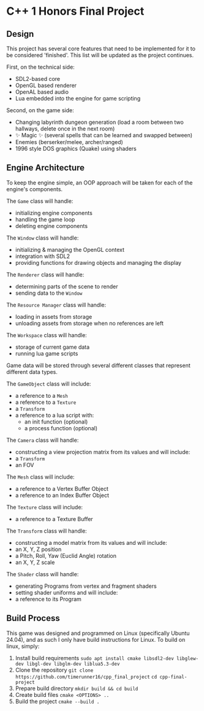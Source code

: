 # C++ 1 Honors Final Project
## Design
This project has several core features that need to be implemented for it to be considered 'finished'.
This list will be updated as the project continues.

First, on the technical side:
- SDL2-based core
- OpenGL based renderer
- OpenAL based audio
- Lua embedded into the engine for game scripting

Second, on the game side:
- Changing labyrinth dungeon generation (load a room between two hallways, delete once in the next room)
- ✨ Magic ✨ (several spells that can be learned and swapped between) 
- Enemies (berserker/melee, archer/ranged)
- 1996 style DOS graphics (Quake) using shaders

## Engine Architecture
To keep the engine simple, an OOP approach will be taken for each of the engine's components.

The `Game` class will handle: 
- initializing engine components
- handling the game loop
- deleting engine components

The `Window` class will handle:
- initializing & managing the OpenGL context
- integration with SDL2
- providing functions for drawing objects and managing the display

The `Renderer` class will handle:
- determining parts of the scene to render
- sending data to the `Window`

The `Resource Manager` class will handle:
- loading in assets from storage
- unloading assets from storage when no references are left

The `Workspace` class will handle:
- storage of current game data
- running lua game scripts

Game data will be stored through several different classes that represent different data types.

The `GameObject` class will include:
- a reference to a `Mesh`
- a reference to a `Texture`
- a `Transform`
- a reference to a lua script with:
	- an init function (optional)
	- a process function (optional)

The `Camera` class will handle:
- constructing a view projection matrix from its values
and will include:
- a `Transform`
- an FOV

The `Mesh` class will include:
- a reference to a Vertex Buffer Object
- a reference to an Index Buffer Object

The `Texture` class will include:
- a reference to a Texture Buffer

The `Transform` class will handle:
- constructing a model matrix from its values
and will include:
- an X, Y, Z position
- a Pitch, Roll, Yaw (Euclid Angle) rotation
- an X, Y, Z scale

The `Shader` class will handle:
- generating Programs from vertex and fragment shaders
- setting shader uniforms
and will include:
- a reference to its Program

## Build Process
This game was designed and programmed on Linux (specifically Ubuntu 24.04), and as such I only have build instructions for Linux.
To build on linux, simply:

1. Install build requirements
`sudo apt install cmake libsdl2-dev libglew-dev libgl-dev libglm-dev liblua5.3-dev`
2. Clone the repository
`git clone https://github.com/timerunner16/cpp_final_project`
`cd cpp-final-project`
3. Prepare build directory
`mkdir build && cd build`
4. Create build files
`cmake <OPTIONS> ..`
5. Build the project
`cmake --build .`
